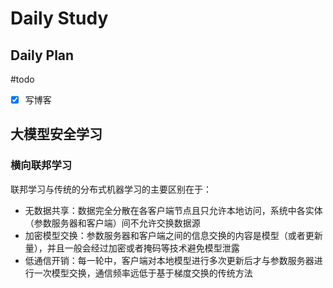# Daily Study
## Daily Plan
#todo
- [x] 写博客

## 大模型安全学习
### 横向联邦学习
联邦学习与传统的分布式机器学习的主要区别在于：
- 无数据共享：数据完全分散在各客户端节点且只允许本地访问，系统中各实体（参数服务器和客户端）间不允许交换数据源
- 加密模型交换：参数服务器和客户端之间的信息交换的内容是模型（或者更新量），并且一般会经过加密或者掩码等技术避免模型泄露
- 低通信开销：每一轮中，客户端对本地模型进行多次更新后才与参数服务器进行一次模型交换，通信频率远低于基于梯度交换的传统方法
